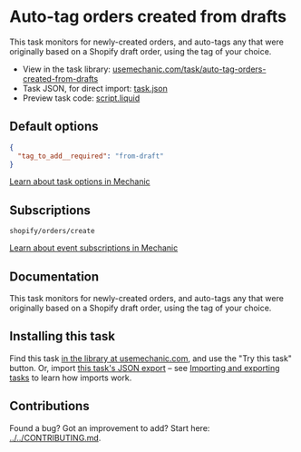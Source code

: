 # Auto-tag orders created from drafts

This task monitors for newly-created orders, and auto-tags any that were originally based on a Shopify draft order, using the tag of your choice.

* View in the task library: [usemechanic.com/task/auto-tag-orders-created-from-drafts](https://usemechanic.com/task/auto-tag-orders-created-from-drafts)
* Task JSON, for direct import: [task.json](../../tasks/auto-tag-orders-created-from-drafts.json)
* Preview task code: [script.liquid](./script.liquid)

## Default options

```json
{
  "tag_to_add__required": "from-draft"
}
```

[Learn about task options in Mechanic](https://docs.usemechanic.com/article/471-task-options)

## Subscriptions

```liquid
shopify/orders/create
```

[Learn about event subscriptions in Mechanic](https://docs.usemechanic.com/article/408-subscriptions)

## Documentation

This task monitors for newly-created orders, and auto-tags any that were originally based on a Shopify draft order, using the tag of your choice.

## Installing this task

Find this task [in the library at usemechanic.com](https://usemechanic.com/task/auto-tag-orders-created-from-drafts), and use the "Try this task" button. Or, import [this task's JSON export](../../tasks/auto-tag-orders-created-from-drafts.json) – see [Importing and exporting tasks](https://docs.usemechanic.com/article/505-importing-and-exporting-tasks) to learn how imports work.

## Contributions

Found a bug? Got an improvement to add? Start here: [../../CONTRIBUTING.md](../../CONTRIBUTING.md).
